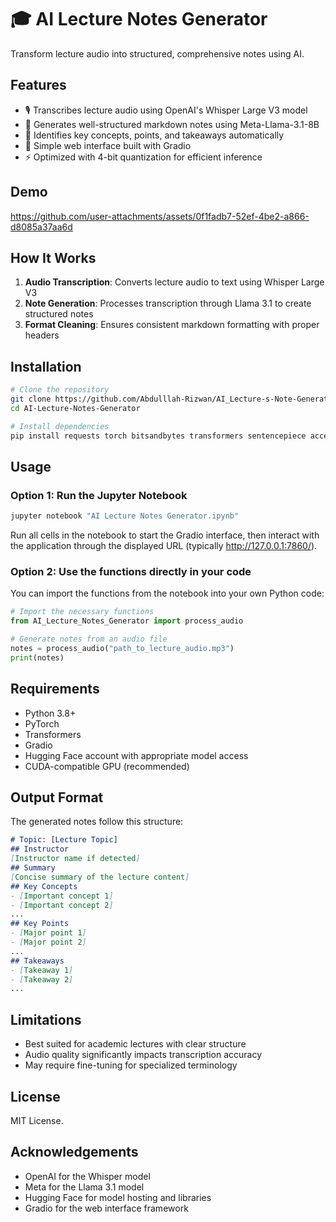 # 🎓 AI Lecture Notes Generator

Transform lecture audio into structured, comprehensive notes using AI.

## Features

- 🎙️ Transcribes lecture audio using OpenAI's Whisper Large V3 model
- 📝 Generates well-structured markdown notes using Meta-Llama-3.1-8B
- 🧠 Identifies key concepts, points, and takeaways automatically
- 🚀 Simple web interface built with Gradio
- ⚡ Optimized with 4-bit quantization for efficient inference

## Demo



https://github.com/user-attachments/assets/0f1fadb7-52ef-4be2-a866-d8085a37aa6d



## How It Works

1. **Audio Transcription**: Converts lecture audio to text using Whisper Large V3
2. **Note Generation**: Processes transcription through Llama 3.1 to create structured notes
3. **Format Cleaning**: Ensures consistent markdown formatting with proper headers

## Installation

```bash
# Clone the repository
git clone https://github.com/Abdulllah-Rizwan/AI_Lecture-s-Note-Generator.git
cd AI-Lecture-Notes-Generator

# Install dependencies
pip install requests torch bitsandbytes transformers sentencepiece accelerate gradio httpx==0.27.2
```

## Usage

### Option 1: Run the Jupyter Notebook

```bash
jupyter notebook "AI Lecture Notes Generator.ipynb"
```

Run all cells in the notebook to start the Gradio interface, then interact with the application through the displayed URL (typically http://127.0.0.1:7860/).

### Option 2: Use the functions directly in your code

You can import the functions from the notebook into your own Python code:

```python
# Import the necessary functions
from AI_Lecture_Notes_Generator import process_audio

# Generate notes from an audio file
notes = process_audio("path_to_lecture_audio.mp3")
print(notes)
```

## Requirements

- Python 3.8+
- PyTorch
- Transformers
- Gradio
- Hugging Face account with appropriate model access
- CUDA-compatible GPU (recommended)

## Output Format

The generated notes follow this structure:

```markdown
# Topic: [Lecture Topic]
## Instructor
[Instructor name if detected]
## Summary
[Concise summary of the lecture content]
## Key Concepts
- [Important concept 1]
- [Important concept 2]
...
## Key Points
- [Major point 1]
- [Major point 2]
...
## Takeaways
- [Takeaway 1]
- [Takeaway 2]
...
```

## Limitations

- Best suited for academic lectures with clear structure
- Audio quality significantly impacts transcription accuracy
- May require fine-tuning for specialized terminology

## License

MIT License.

## Acknowledgements

- OpenAI for the Whisper model
- Meta for the Llama 3.1 model
- Hugging Face for model hosting and libraries
- Gradio for the web interface framework
